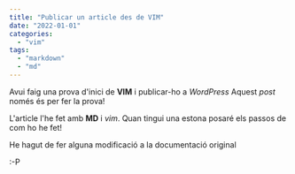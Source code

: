 ```yaml
---
title: "Publicar un article des de VIM"
date: "2022-01-01"
categories: 
  - "vim"
tags: 
  - "markdown"
  - "md"
---
```


Avui faig una prova d'inici de **VIM** i publicar-ho a _WordPress_ Aquest _post_ només és per fer la prova!

L'article l'he fet amb **MD** i _vim_. Quan tingui una estona posaré els passos de com ho he fet!

He hagut de fer alguna modificació a la documentació original

:-P
